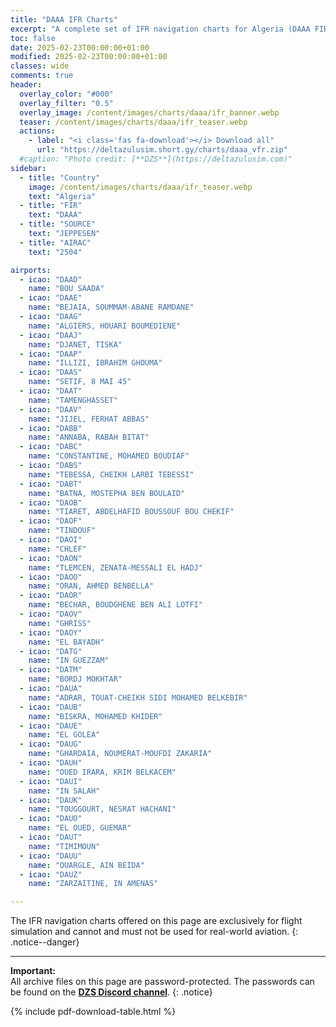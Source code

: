```yaml
---
title: "DAAA IFR Charts"
excerpt: "A complete set of IFR navigation charts for Algeria (DAAA FIR) from Jeppesen available for download."
toc: false
date: 2025-02-23T00:00:00+01:00
modified: 2025-02-23T00:00:00+01:00
classes: wide
comments: true
header:
  overlay_color: "#000"
  overlay_filter: "0.5"
  overlay_image: /content/images/charts/daaa/ifr_banner.webp
  teaser: /content/images/charts/daaa/ifr_teaser.webp
  actions:
    - label: "<i class='fas fa-download'></i> Download all"
      url: "https://deltazulusim.short.gy/charts/daaa_vfr.zip"
  #caption: "Photo credit: [**DZS**](https://deltazulusim.com)"
sidebar:
  - title: "Country"
    image: /content/images/charts/daaa/ifr_teaser.webp
    text: "Algeria"
  - title: "FIR"
    text: "DAAA"
  - title: "SOURCE"
    text: "JEPPESEN"
  - title: "AIRAC"
    text: "2504"

airports:
  - icao: "DAAD"
    name: "BOU SAADA"
  - icao: "DAAE"
    name: "BEJAIA, SOUMMAM-ABANE RAMDANE"
  - icao: "DAAG"
    name: "ALGIERS, HOUARI BOUMEDIENE"
  - icao: "DAAJ"
    name: "DJANET, TISKA"
  - icao: "DAAP"
    name: "ILLIZI, IBRAHIM GHOUMA"
  - icao: "DAAS"
    name: "SETIF, 8 MAI 45"
  - icao: "DAAT"
    name: "TAMENGHASSET"
  - icao: "DAAV"
    name: "JIJEL, FERHAT ABBAS"
  - icao: "DABB"
    name: "ANNABA, RABAH BITAT"
  - icao: "DABC"
    name: "CONSTANTINE, MOHAMED BOUDIAF"
  - icao: "DABS"
    name: "TEBESSA, CHEIKH LARBI TEBESSI"
  - icao: "DABT"
    name: "BATNA, MOSTEPHA BEN BOULAID"
  - icao: "DAOB"
    name: "TIARET, ABDELHAFID BOUSSOUF BOU CHEKIF"
  - icao: "DAOF"
    name: "TINDOUF"
  - icao: "DAOI"
    name: "CHLEF"
  - icao: "DAON"
    name: "TLEMCEN, ZENATA-MESSALI EL HADJ"
  - icao: "DAOO"
    name: "ORAN, AHMED BENBELLA"
  - icao: "DAOR"
    name: "BECHAR, BOUDGHENE BEN ALI LOTFI"
  - icao: "DAOV"
    name: "GHRISS"
  - icao: "DAOY"
    name: "EL BAYADH"
  - icao: "DATG"
    name: "IN GUEZZAM"
  - icao: "DATM"
    name: "BORDJ MOKHTAR"
  - icao: "DAUA"
    name: "ADRAR, TOUAT-CHEIKH SIDI MOHAMED BELKEBIR"
  - icao: "DAUB"
    name: "BISKRA, MOHAMED KHIDER"
  - icao: "DAUE"
    name: "EL GOLEA"
  - icao: "DAUG"
    name: "GHARDAIA, NOUMERAT-MOUFDI ZAKARIA"
  - icao: "DAUH"
    name: "OUED IRARA, KRIM BELKACEM"
  - icao: "DAUI"
    name: "IN SALAH"
  - icao: "DAUK"
    name: "TOUGGOURT, NESRAT HACHANI"
  - icao: "DAUO"
    name: "EL OUED, GUEMAR"
  - icao: "DAUT"
    name: "TIMIMOUN"
  - icao: "DAUU"
    name: "OUARGLE, AIN BEIDA"
  - icao: "DAUZ"
    name: "ZARZAITINE, IN AMENAS"

---
```


The IFR navigation charts offered on this page are exclusively for flight simulation and cannot and must not be used for real-world aviation.
{: .notice--danger}

--- 

**Important:** <br />All archive files on this page are password-protected. The passwords can be found on the [**DZS Discord channel**](https://discord.gg/EEeKMt86xP).
{: .notice}

{% include pdf-download-table.html %}
